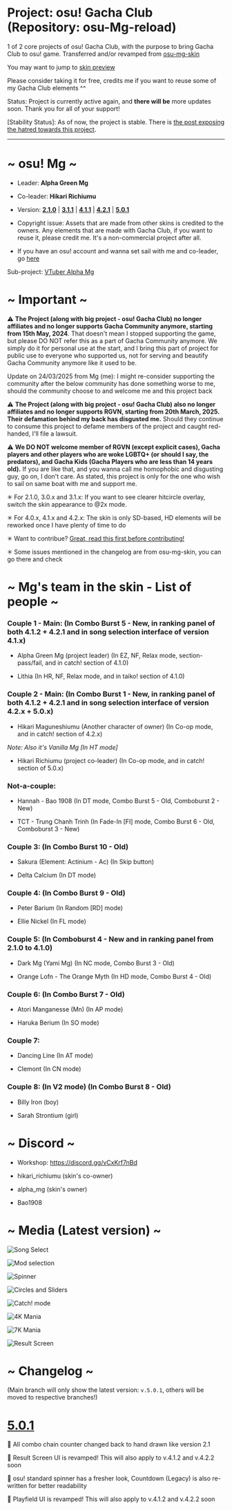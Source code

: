 # Project: osu! Gacha Club (Repository: osu-Mg-reload)
1 of 2 core projects of osu! Gacha Club, with the purpose to bring Gacha Club to osu! game. Transferred and/or revamped from [osu-mg-skin](https://github.com/greenmg2003/osu-Mg-skin)

You may want to jump to [skin preview](#-media-latest-version-)

Please consider taking it for free, credits me if you want to reuse some of my Gacha Club elements ^^

Status: Project is currently active again, and **there will be** more updates soon. Thank you for all of your support!

[Stability Status]: As of now, the project is stable. There is [the post exposing the hatred towards this project](https://github.com/greenmg2003/osu-mg-reload/blob/main/30-01-2025-serious-report.md).

---

#                                ~ osu! Mg ~

- Leader: **Alpha Green Mg**

- Co-leader: **Hikari Richiumu**

- Version: [**2.1.0**](https://github.com/alphamg2003/osu-Mg-reload/releases/tag/v.2.1.0-release) | [**3.1.1**](https://github.com/alphamg2003/osu-Mg-reload/releases/tag/v.3.1.1-release) | [**4.1.1**](https://github.com/alphamg2003/osu-Mg-reload/releases/tag/v.4.1.1-release) | [**4.2.1**](https://github.com/alphamg2003/osu-Mg-reload/releases/tag/v.4.2.1-release) | [**5.0.1**](https://github.com/alphamg2003/osu-Mg-reload/releases/tag/v.5.0.1)

- Copyright issue: Assets that are made from other skins is credited to the owners. Any elements that are made with Gacha Club, if you want to reuse it, please credit me. It's a non-commercial project after all.

- If you have an osu! account and wanna set sail with me and co-leader, go [here](https://osu.ppy.sh/teams/14407)

Sub-project: [VTuber Alpha Mg](https://github.com/alphamg2003/Alpha_Mg_VTuber)

#                                 ~ Important ~
                                
⚠ **The Project (along with big project - osu! Gacha Club) no longer affiliates and no longer supports Gacha Community anymore, starting from 15th May, 2024**. That doesn't mean I stopped supporting the game, but please DO NOT refer this as a part of Gacha Community anymore. We simply do it for personal use at the start, and I bring this part of project for public use to everyone who supported us, not for serving and beautify Gacha Community anymore like it used to be.

Update on 24/03/2025 from Mg (me): I might re-consider supporting the community after the below community has done something worse to me, should the community choose to and welcome me and this project back

⚠ **The Project (along with big project - osu! Gacha Club) also no longer affiliates and no longer supports RGVN, starting from 20th March, 2025. Their defamation behind my back has disgusted me.** Should they continue to consume this project to defame members of the project and caught red-handed, I'll file a lawsuit.

⚠ **We DO NOT welcome member of RGVN (except explicit cases), Gacha players and other players who are woke LGBTQ+ (or should I say, the predators), and Gacha Kids (Gacha Players who are less than 14 years old).** If you are like that, and you wanna call me homophobic and disgusting guy, go on, I don't care. As stated, this project is only for the one who wish to sail on same boat with me and support me.

✳ For 2.1.0, 3.0.x and 3.1.x: If you want to see clearer hitcircle overlay, switch the skin appearance to @2x mode.

✳ For 4.0.x, 4.1.x and 4.2.x: The skin is only SD-based, HD elements will be reworked once I have plenty of time to do

✳ Want to contribue? [Great, read this first before contributing!](https://github.com/alphamg2003/osu-Mg-reload/blob/main/CONTRIBUTING.md)

✳ Some issues mentioned in the changelog are from osu-mg-skin, you can go there and check

#                          ~ Mg's team in the skin - List of people ~

### Couple 1 - Main: (In Combo Burst 5 - New, in ranking panel of both 4.1.2 + 4.2.1 and in song selection interface of version 4.1.x)

+ Alpha Green Mg (project leader) (In EZ, NF, Relax mode, section-pass/fail, and in catch! section of 4.1.0)

+ Lithia (In HR, NF, Relax mode, and in taiko! section of 4.1.0)

### Couple 2 - Main: (In Combo Burst 1 - New, in ranking panel of both 4.1.2 + 4.2.1 and in song selection interface of version 4.2.x + 5.0.x)

+ Hikari Maguneshiumu (Another character of owner) (In Co-op mode, and in catch! section of 4.2.x)

*Note: Also it's Vanilla Mg [In HT mode]*

+ Hikari Richiumu (project co-leader) (In Co-op mode, and in catch! section of 5.0.x)

### Not-a-couple:

+ Hannah - Bao 1908 (In DT mode, Combo Burst 5 - Old, Comboburst 2 - New)

+ TCT - Trung Chanh Trinh (In Fade-In [FI] mode, Combo Burst 6 - Old, Comboburst 3 - New)

### Couple 3: (In Combo Burst 10 - Old)

+ Sakura (Element: Actinium - Ac) (In Skip button)

+ Delta Calcium (In DT mode)

### Couple 4: (In Combo Burst 9 - Old)

+ Peter Barium (In Random [RD] mode)

+ Ellie Nickel (In FL mode)

### Couple 5: (In Comboburst 4 - New and in ranking panel from 2.1.0 to 4.1.0)

+ Dark Mg (Yami Mg) (In NC mode, Combo Burst 3 - Old)

+ Orange Lofn - The Orange Myth (In HD mode, Combo Burst 4 - Old)

### Couple 6: (In Combo Burst 7 - Old)

+ Atori Manganesse (Mn) (In AP mode)

+ Haruka Berium (In SO mode)

### Couple 7:

+ Dancing Line (In AT mode)

+ Clemont (In CN mode)

### Couple 8: (In V2 mode) (In Combo Burst 8 - Old)

+ Billy Iron (boy) 

+ Sarah Strontium (girl)

# ~ Discord ~

- Workshop: https://discord.gg/vCxKrf7nBd

- hikari_richiumu (skin's co-owner)

- alpha_mg (skin's owner)

- Bao1908

#                                 ~ Media (Latest version) ~
![Song Select](https://github.com/user-attachments/assets/ceb4729b-c36e-44d0-aac6-20b9bc5992fa)

![Mod selection](https://github.com/user-attachments/assets/2893c3c4-159f-4071-9dc2-363792092b9b)

![Spinner](https://github.com/user-attachments/assets/b17294fa-f576-4b58-9834-386a87a8bab8)

![Circles and Sliders](https://github.com/user-attachments/assets/eb961bec-d579-4e09-a944-53f83ada0e0e)

![Catch! mode](https://github.com/user-attachments/assets/552c6e51-988c-4dd1-829f-2be959cfeb83)

![4K Mania](https://github.com/user-attachments/assets/ea92503a-f80c-487c-bc7d-465b84242683)

![7K Mania](https://github.com/user-attachments/assets/63150065-c77a-4e0a-872d-082460c50726)

![Result Screen](https://github.com/user-attachments/assets/47a4f47c-61ec-4c37-b66d-97df344308fb)



# ~ Changelog ~

(Main branch will only show the latest version: `v.5.0.1`, others will be moved to respective branches!)
# [5.0.1](https://github.com/alphamg2003/osu-Mg-reload/releases/tag/v.5.0.1)

🔄 All combo chain counter changed back to hand drawn like version 2.1

🔄 Result Screen UI is revamped! This will also apply to v.4.1.2 and v.4.2.2 soon

🔄 osu! standard spinner has a fresher look, Countdown (Legacy) is also re-written for better readability

🔄 Playfield UI is revamped! This will also apply to v.4.1.2 and v.4.2.2 soon
